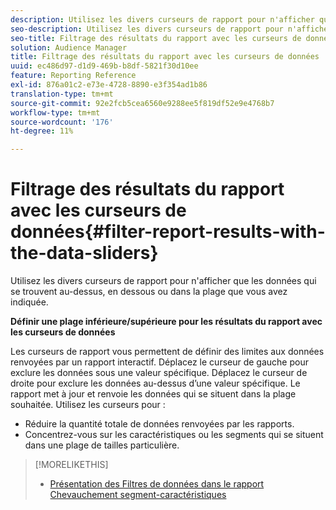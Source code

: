 ```yaml
---
description: Utilisez les divers curseurs de rapport pour n'afficher que les données qui se trouvent au-dessus, en dessous ou dans la plage que vous avez indiquée.
seo-description: Utilisez les divers curseurs de rapport pour n'afficher que les données qui se trouvent au-dessus, en dessous ou dans la plage que vous avez indiquée.
seo-title: Filtrage des résultats du rapport avec les curseurs de données
solution: Audience Manager
title: Filtrage des résultats du rapport avec les curseurs de données
uuid: ec486d97-d1d9-469b-b8df-5821f30d10ee
feature: Reporting Reference
exl-id: 876a01c2-e73e-4728-8890-e3f354ad1b86
translation-type: tm+mt
source-git-commit: 92e2fcb5cea6560e9288ee5f819df52e9e4768b7
workflow-type: tm+mt
source-wordcount: '176'
ht-degree: 11%

---
```


# Filtrage des résultats du rapport avec les curseurs de données{#filter-report-results-with-the-data-sliders}

Utilisez les divers curseurs de rapport pour n&#39;afficher que les données qui se trouvent au-dessus, en dessous ou dans la plage que vous avez indiquée.

<!-- 

c_reach_slider.xml

 -->

**Définir une plage inférieure/supérieure pour les résultats du rapport avec les curseurs de données**

Les curseurs de rapport vous permettent de définir des limites aux données renvoyées par un rapport interactif. Déplacez le curseur de gauche pour exclure les données sous une valeur spécifique. Déplacez le curseur de droite pour exclure les données au-dessus d’une valeur spécifique. Le rapport met à jour et renvoie les données qui se situent dans la plage souhaitée. Utilisez les curseurs pour :

* Réduire la quantité totale de données renvoyées par les rapports.
* Concentrez-vous sur les caractéristiques ou les segments qui se situent dans une plage de tailles particulière.

>[!MORELIKETHIS]
>
>* [Présentation des Filtres de données dans le rapport Chevauchement segment-caractéristiques](../../reporting/dynamic-reports/segment-trait-overlap-report.md#data-filters-s2t-report)

